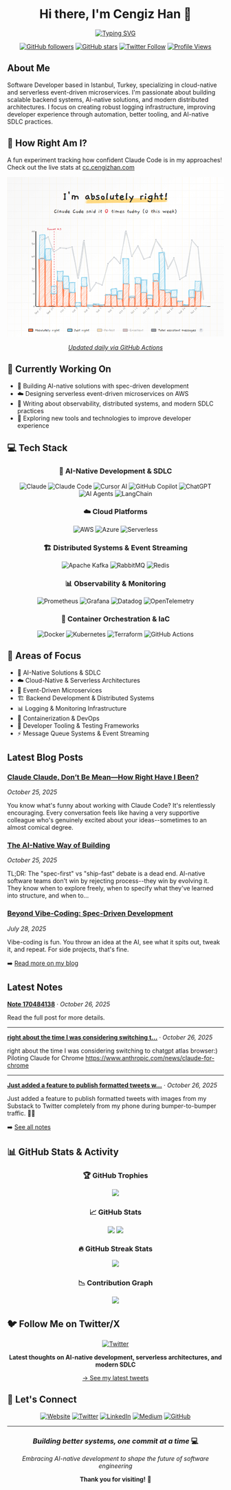 <div align="center">

# Hi there, I'm Cengiz Han 👋

[![Typing SVG](https://readme-typing-svg.demolab.com?font=Fira+Code&size=22&duration=3000&pause=1000&color=2E9EF7&center=true&vCenter=true&width=600&lines=AI-Native+Solutions+%26+SDLC;Cloud-Native+%26+Serverless+Architectures;Event-Driven+Microservices;Software+Developer+from+Istanbul)](https://git.io/typing-svg)

[![GitHub followers](https://img.shields.io/github/followers/hancengiz?label=Followers&style=social)](https://github.com/hancengiz)
[![GitHub stars](https://img.shields.io/github/stars/hancengiz?label=Stars&style=social)](https://github.com/hancengiz)
[![Twitter Follow](https://img.shields.io/twitter/follow/hancengiz?style=social)](https://x.com/hancengiz)
[![Profile Views](https://komarev.com/ghpvc/?username=hancengiz&color=blue&style=flat)](https://github.com/hancengiz)

</div>

## About Me

Software Developer based in Istanbul, Turkey, specializing in cloud-native and serverless event-driven microservices. I'm passionate about building scalable backend systems, AI-native solutions, and modern distributed architectures. I focus on creating robust logging infrastructure, improving developer experience through automation, better tooling, and AI-native SDLC practices.

## 🎯 How Right Am I?

A fun experiment tracking how confident Claude Code is in my approaches! Check out the live stats at [cc.cengizhan.com](https://cc.cengizhan.com/)

<div align="center">

![Claude Code Confidence Graph](absolutely-right/assets/claude-code-graph-1761525414.png)

*[Updated daily via GitHub Actions](https://github.com/hancengiz/hancengiz/actions)*

</div>

## 🚀 Currently Working On

- 🤖 Building AI-native solutions with spec-driven development
- ☁️ Designing serverless event-driven microservices on AWS
- 📝 Writing about observability, distributed systems, and modern SDLC practices
- 🔧 Exploring new tools and technologies to improve developer experience

## 💻 Tech Stack

<div align="center">

### 🤖 AI-Native Development & SDLC
![Claude](https://img.shields.io/badge/Claude-181818?style=for-the-badge&logo=anthropic&logoColor=white)
![Claude Code](https://img.shields.io/badge/Claude_Code-5436DA?style=for-the-badge&logo=anthropic&logoColor=white)
![Cursor AI](https://img.shields.io/badge/Cursor_AI-000000?style=for-the-badge&logo=cursor&logoColor=white)
![GitHub Copilot](https://img.shields.io/badge/GitHub_Copilot-000000?style=for-the-badge&logo=githubcopilot&logoColor=white)
![ChatGPT](https://img.shields.io/badge/ChatGPT-74aa9c?style=for-the-badge&logo=openai&logoColor=white)
![AI Agents](https://img.shields.io/badge/AI_Agents-FF6B6B?style=for-the-badge&logo=openai&logoColor=white)
![LangChain](https://img.shields.io/badge/LangChain-1C3C3C?style=for-the-badge&logo=langchain&logoColor=white)

### ☁️ Cloud Platforms
![AWS](https://img.shields.io/badge/AWS-%23FF9900.svg?style=for-the-badge&logo=amazon-aws&logoColor=white)
![Azure](https://img.shields.io/badge/Azure-%230072C6.svg?style=for-the-badge&logo=microsoftazure&logoColor=white)
![Serverless](https://img.shields.io/badge/Serverless-FD5750?style=for-the-badge&logo=serverless&logoColor=white)

### 🏗️ Distributed Systems & Event Streaming
![Apache Kafka](https://img.shields.io/badge/Apache%20Kafka-000?style=for-the-badge&logo=apachekafka)
![RabbitMQ](https://img.shields.io/badge/Rabbitmq-FF6600?style=for-the-badge&logo=rabbitmq&logoColor=white)
![Redis](https://img.shields.io/badge/Redis-%23DD0031.svg?style=for-the-badge&logo=redis&logoColor=white)

### 📊 Observability & Monitoring
![Prometheus](https://img.shields.io/badge/Prometheus-E6522C?style=for-the-badge&logo=Prometheus&logoColor=white)
![Grafana](https://img.shields.io/badge/grafana-%23F46800.svg?style=for-the-badge&logo=grafana&logoColor=white)
![Datadog](https://img.shields.io/badge/Datadog-%23632CA6.svg?style=for-the-badge&logo=datadog&logoColor=white)
![OpenTelemetry](https://img.shields.io/badge/OpenTelemetry-000000?style=for-the-badge&logo=opentelemetry&logoColor=white)

### 🐳 Container Orchestration & IaC
![Docker](https://img.shields.io/badge/docker-%230db7ed.svg?style=for-the-badge&logo=docker&logoColor=white)
![Kubernetes](https://img.shields.io/badge/kubernetes-%23326ce5.svg?style=for-the-badge&logo=kubernetes&logoColor=white)
![Terraform](https://img.shields.io/badge/terraform-%235835CC.svg?style=for-the-badge&logo=terraform&logoColor=white)
![GitHub Actions](https://img.shields.io/badge/github%20actions-%232671E5.svg?style=for-the-badge&logo=githubactions&logoColor=white)

</div>

## 🎯 Areas of Focus

- 🤖 AI-Native Solutions & SDLC
- ☁️ Cloud-Native & Serverless Architectures
- 🎯 Event-Driven Microservices
- 🏗️ Backend Development & Distributed Systems
- 📊 Logging & Monitoring Infrastructure
- 🐳 Containerization & DevOps
- 🔧 Developer Tooling & Testing Frameworks
- ⚡ Message Queue Systems & Event Streaming

## Latest Blog Posts

### [Claude Claude, Don’t Be Mean—How Right Have I Been?](https://www.cengizhan.com/p/claude-claude-dont-be-meanhow-right)
*October 25, 2025*

You know what's funny about working with Claude Code? It's relentlessly encouraging. Every conversation feels like having a very supportive colleague who's genuinely excited about your ideas--sometimes to an almost comical degree.

### [The AI-Native Way of Building](https://www.cengizhan.com/p/the-ai-native-way-of-building)
*October 25, 2025*

TL;DR: The "spec-first" vs "ship-fast" debate is a dead end.   AI-native software teams don't win by rejecting process--they win by evolving it.   They know when to explore freely, when to specify what they've learned into structure, and when to...

### [Beyond Vibe-Coding: Spec-Driven Development](https://www.cengizhan.com/p/beyond-vibe-coding-spec-driven-development-80e80aade50e)
*July 28, 2025*

Vibe-coding is fun. You throw an idea at the AI, see what it spits out, tweak it, and repeat. For side projects, that's fine.

➡️ [Read more on my blog](https://www.cengizhan.com)
## Latest Notes

**[Note 170484138](https://substack.com/note/c-170484138)** · *October 26, 2025*

Read the full post for more details.

---

**[right about the time I was considering switching t...](https://substack.com/note/c-170438071)** · *October 26, 2025*

right about the time I was considering switching to chatgpt atlas browser:) Piloting Claude for Chrome <https://www.anthropic.com/news/claude-for-chrome>

---

**[Just added a feature to publish formatted tweets w...](https://substack.com/note/c-170413838)** · *October 26, 2025*

Just added a feature to publish formatted tweets with images from my Substack to Twitter completely from my phone during bumper-to-bumper traffic. 🚀🚀


➡️ [See all notes](https://www.cengizhan.com/notes)
## 📊 GitHub Stats & Activity

<div align="center">

### 🏆 GitHub Trophies
![](https://github-profile-trophy.vercel.app/?username=hancengiz&theme=flat&no-frame=true&row=1&column=7)

### 📈 GitHub Stats
<p>
<img height="180em" src="https://github-readme-stats.vercel.app/api?username=hancengiz&show_icons=true&theme=solarized-light&hide_border=true&count_private=true" />
<img height="180em" src="https://github-readme-stats.vercel.app/api/top-langs/?username=hancengiz&layout=compact&theme=solarized-light&hide_border=true&langs_count=8" />
</p>

### 🔥 GitHub Streak Stats
![](https://github-readme-streak-stats.herokuapp.com/?user=hancengiz&theme=solarized-light&hide_border=true)

### 📉 Contribution Graph
![](https://github-readme-activity-graph.vercel.app/graph?username=hancengiz&theme=github-compact&hide_border=true&bg_color=fdf6e3&color=657b83&line=cb4b16&point=268bd2)

</div>

## 🐦 Follow Me on Twitter/X

<div align="center">

[![Twitter](https://img.shields.io/twitter/follow/hancengiz?style=for-the-badge&logo=x&logoColor=white&label=Follow%20@hancengiz&color=1DA1F2)](https://x.com/hancengiz)

**Latest thoughts on AI-native development, serverless architectures, and modern SDLC**

[→ See my latest tweets](https://x.com/hancengiz)

</div>

## 🤝 Let's Connect

<div align="center">

[![Website](https://img.shields.io/badge/Website-cengizhan.com-blue?style=for-the-badge&logo=google-chrome&logoColor=white)](http://cengizhan.com/)
[![Twitter](https://img.shields.io/badge/Twitter-@hancengiz-1DA1F2?style=for-the-badge&logo=twitter&logoColor=white)](https://x.com/hancengiz)
[![LinkedIn](https://img.shields.io/badge/LinkedIn-Cengiz_Han-0077B5?style=for-the-badge&logo=linkedin&logoColor=white)](https://linkedin.com/in/hancengiz)
[![Medium](https://img.shields.io/badge/Medium-@hancengiz-12100E?style=for-the-badge&logo=medium&logoColor=white)](https://medium.com/@hancengiz)
[![GitHub](https://img.shields.io/badge/GitHub-hancengiz-181717?style=for-the-badge&logo=github&logoColor=white)](https://github.com/hancengiz)

</div>

---

<div align="center">

### *Building better systems, one commit at a time* 💻

*Embracing AI-native development to shape the future of software engineering*

**Thank you for visiting!** 🚀

</div>
